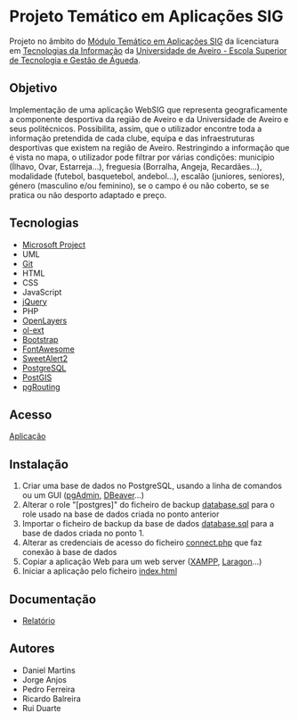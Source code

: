 # Projeto Temático em Aplicações SIG
Projeto no âmbito do [Módulo Temático em Aplicações SIG](https://www.ua.pt/pt/uc/13449) da licenciatura em [Tecnologias da Informação](https://www.ua.pt/pt/curso/63) da [Universidade de Aveiro - Escola Superior de Tecnologia e Gestão de Águeda](https://www.ua.pt/pt/estga).

## Objetivo
Implementação de uma aplicação WebSIG que representa geograficamente a componente desportiva da região de Aveiro e da Universidade de Aveiro e seus politécnicos. Possibilita, assim, que o utilizador encontre toda a informação pretendida de cada clube, equipa e das infraestruturas desportivas que existem na região de Aveiro. Restringindo a informação que é vista no mapa, o utilizador pode filtrar por várias condições: município (Ílhavo, Ovar, Estarreja…), freguesia (Borralha, Angeja, Recardães…), modalidade (futebol, basquetebol, andebol…), escalão (juniores, seniores), género (masculino e/ou feminino), se o campo é ou não coberto, se se pratica ou não desporto adaptado e preço.

## Tecnologias
- [Microsoft Project](https://www.microsoft.com/pt-pt/microsoft-365/project/project-management-software)
- UML
- [Git](https://git-scm.com/)
- HTML
- CSS
- JavaScript
- [jQuery](https://jquery.com/)
- PHP
- [OpenLayers](https://openlayers.org/)
- [ol-ext](https://viglino.github.io/ol-ext/)
- [Bootstrap](https://getbootstrap.com/)
- [FontAwesome](https://fontawesome.com/)
- [SweetAlert2](https://sweetalert2.github.io/)
- [PostgreSQL](https://www.postgresql.org/)
- [PostGIS](https://postgis.net/)
- [pgRouting](https://pgrouting.org/)

## Acesso
[Aplicação](https://gis4cloud.com/ptas_grupo1_2019/ptas-gr1-2019/GeoSport/)

## Instalação
1. Criar uma base de dados no PostgreSQL, usando a linha de comandos ou um GUI ([pgAdmin](https://www.pgadmin.org/), [DBeaver](https://dbeaver.io/)...)
2. Alterar o role "[postgres]" do ficheiro de backup [database.sql](database.sql) para o role usado na base de dados criada no ponto anterior
3. Importar o ficheiro de backup da base de dados [database.sql](database.sql) para a base de dados criada no ponto 1.
5. Alterar as credenciais de acesso do ficheiro [connect.php](app/php/connect.php) que faz conexão à base de dados
6. Copiar a aplicação Web para um web server ([XAMPP](https://www.apachefriends.org/index.html), [Laragon](https://laragon.org/)...)
7. Iniciar a aplicação pelo ficheiro [index.html](app/index.html)

## Documentação
- [Relatório](report.pdf)

## Autores
- Daniel Martins
- Jorge Anjos
- Pedro Ferreira
- Ricardo Balreira
- Rui Duarte
